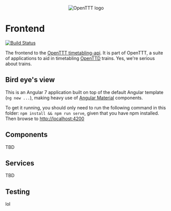 <p align="center">
    <img src="https://raw.githubusercontent.com/opentttimetables/opentttimetables/master/media/openTTT.png" alt="OpenTTT logo">
    <h1>Frontend</h1>
</p>

[![Build Status](https://travis-ci.org/opentttimetables/frontend.svg?branch=master)](https://travis-ci.org/opentttimetables/frontend)

The frontend to the [OpenTTT timetabling-api](https://github.com/openttt/timetabling-api). 
It is part of OpenTTT, a suite of applications to aid in timetabling [OpenTTD](https://www.openttd.org) trains.
Yes, we're serious about trains.

## Bird eye's view

This is an Angular 7 application built on top of the default Angular template (`ng new ...`), 
making heavy use of [Angular Material](https://material.angular.io) components.

To get it running, you should only need to run the following command in this folder: 
`npm install && npm run serve`, given that you have npm installed. Then browse to [http://localhost:4200](http://localhost:4200)

## Components
TBD

## Services
TBD

## Testing
lol
